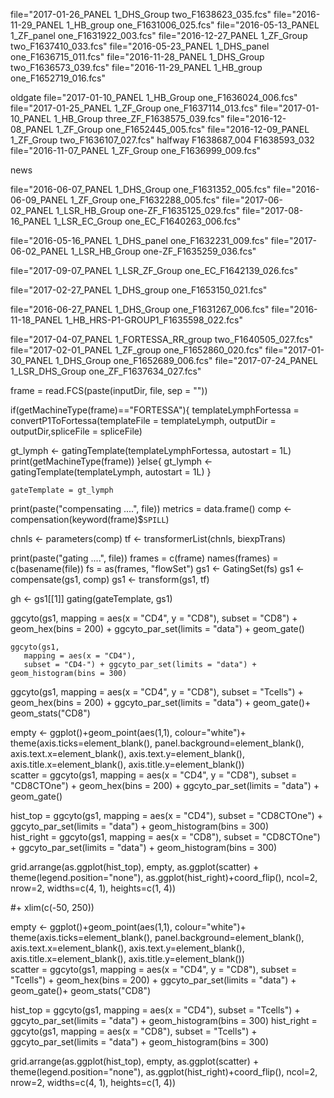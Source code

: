 
file="2017-01-26_PANEL 1_DHS_Group two_F1638623_035.fcs"
file="2016-11-29_PANEL 1_HB_group one_F1631006_025.fcs"
file="2016-05-13_PANEL 1_ZF_panel one_F1631922_003.fcs"
file="2016-12-27_PANEL 1_ZF_Group two_F1637410_033.fcs"
file="2016-05-23_PANEL 1_DHS_panel one_F1636715_011.fcs"
file="2016-11-28_PANEL 1_DHS_Group two_F1636573_039.fcs"
file="2016-11-29_PANEL 1_HB_group one_F1652719_016.fcs"

oldgate
file="2017-01-10_PANEL 1_HB_Group one_F1636024_006.fcs"
file="2017-01-25_PANEL 1_ZF_Group one_F1637114_013.fcs"
file="2017-01-10_PANEL 1_HB_Group three_ZF_F1638575_039.fcs"
file="2016-12-08_PANEL 1_ZF_Group one_F1652445_005.fcs"
file="2016-12-09_PANEL 1_ZF_Group two_F1636107_027.fcs"
halfway
F1638687_004
F1638593_032
file="2016-11-07_PANEL 1_ZF_Group one_F1636999_009.fcs"

news

file="2016-06-07_PANEL 1_DHS_Group one_F1631352_005.fcs"
file="2016-06-09_PANEL 1_ZF_Group one_F1632288_005.fcs"
file="2017-06-02_PANEL 1_LSR_HB_Group one-ZF_F1635125_029.fcs"
file="2017-08-16_PANEL 1_LSR_EC_Group one_EC_F1640263_006.fcs"

file="2016-05-16_PANEL 1_DHS_panel one_F1632231_009.fcs"
file="2017-06-02_PANEL 1_LSR_HB_Group one-ZF_F1635259_036.fcs"

file="2017-09-07_PANEL 1_LSR_ZF_Group one_EC_F1642139_026.fcs"

file="2017-02-27_PANEL 1_DHS_group one_F1653150_021.fcs"

file="2016-06-27_PANEL 1_DHS_Group one_F1631267_006.fcs"
file="2016-11-18_PANEL 1_HB_HRS-P1-GROUP1_F1635598_022.fcs"

file="2017-04-07_PANEL 1_FORTESSA_RR_group two_F1640505_027.fcs"
file="2017-02-01_PANEL 1_ZF_group one_F1652860_020.fcs"
file="2017-01-30_PANEL 1_DHS_Group one_F1652689_006.fcs"
file="2017-07-24_PANEL 1_LSR_DHS_Group one_ZF_F1637634_027.fcs"

frame = read.FCS(paste(inputDir, file, sep = ""))


if(getMachineType(frame)=="FORTESSA"){
templateLymphFortessa = convertP1ToFortessa(templateFile = templateLymph, outputDir = outputDir,spliceFile = spliceFile)

gt_lymph <-
  gatingTemplate(templateLymphFortessa, autostart = 1L)
  print(getMachineType(frame))
}else{
gt_lymph <-
    gatingTemplate(templateLymph, autostart = 1L)
}

    gateTemplate = gt_lymph
    
print(paste("compensating ....", file))
metrics = data.frame()
comp <- compensation(keyword(frame)$`SPILL`)

chnls <- parameters(comp)
tf <- transformerList(chnls, biexpTrans)

print(paste("gating ....", file))
frames = c(frame)
names(frames) = c(basename(file))
fs =  as(frames, "flowSet")
gs1 <- GatingSet(fs)
gs1 <- compensate(gs1, comp)
gs1 <- transform(gs1, tf)

gh <- gs1[[1]]
gating(gateTemplate, gs1)

   ggcyto(gs1,
              mapping = aes(x = "CD4", y = "CD8"),
              subset = "CD8") +
    geom_hex(bins = 200) + ggcyto_par_set(limits = "data") + geom_gate()
    
    ggcyto(gs1,
       mapping = aes(x = "CD4"),
       subset = "CD4-") + ggcyto_par_set(limits = "data") + geom_histogram(bins = 300) 
       
   ggcyto(gs1,
              mapping = aes(x = "CD4", y = "CD8"),
              subset = "Tcells") +
    geom_hex(bins = 200) + ggcyto_par_set(limits = "data") + geom_gate()+ geom_stats("CD8")
    
    
  




 empty <- ggplot()+geom_point(aes(1,1), colour="white")+
         theme(axis.ticks=element_blank(), 
               panel.background=element_blank(), 
               axis.text.x=element_blank(), axis.text.y=element_blank(),           
               axis.title.x=element_blank(), axis.title.y=element_blank())      
scatter =   ggcyto(gs1,
              mapping = aes(x = "CD4", y = "CD8"),
              subset = "CD8CTOne") +
    geom_hex(bins = 200) + ggcyto_par_set(limits = "data") + geom_gate()
   
    
hist_top =   ggcyto(gs1,
       mapping = aes(x = "CD4"),
       subset = "CD8CTOne") + ggcyto_par_set(limits = "data") + geom_histogram(bins = 300)   
       hist_right =   ggcyto(gs1,
       mapping = aes(x = "CD8"),
       subset = "CD8CTOne") + ggcyto_par_set(limits = "data") + geom_histogram(bins = 300)
    
grid.arrange(as.ggplot(hist_top), empty, as.ggplot(scatter) + theme(legend.position="none"), as.ggplot(hist_right)+coord_flip(), ncol=2, nrow=2, widths=c(4, 1), heights=c(1, 4))
    
   #+ xlim(c(-50, 250))   

 empty <- ggplot()+geom_point(aes(1,1), colour="white")+
         theme(axis.ticks=element_blank(), 
               panel.background=element_blank(), 
               axis.text.x=element_blank(), axis.text.y=element_blank(),           
               axis.title.x=element_blank(), axis.title.y=element_blank())      
scatter =   ggcyto(gs1,
              mapping = aes(x = "CD4", y = "CD8"),
              subset = "Tcells") +
    geom_hex(bins = 200) + ggcyto_par_set(limits = "data") + geom_gate()+ geom_stats("CD8")
   
    
hist_top =   ggcyto(gs1,
       mapping = aes(x = "CD4"),
       subset = "Tcells") + ggcyto_par_set(limits = "data") + geom_histogram(bins = 300) 
       hist_right =   ggcyto(gs1,
       mapping = aes(x = "CD8"),
       subset = "Tcells") + ggcyto_par_set(limits = "data") + geom_histogram(bins = 300)
    
grid.arrange(as.ggplot(hist_top), empty, as.ggplot(scatter) + theme(legend.position="none"), as.ggplot(hist_right)+coord_flip(), ncol=2, nrow=2, widths=c(4, 1), heights=c(1, 4))

   